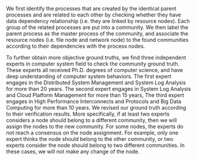 We first identify the processes that are created by the identical parent processes and are related to each other by checking whether they have data dependency relationship (i.e. they are linked by resource nodes). Each group of the related processes are put into a community. We then label the parent process as the master process of the community, and associate the resource nodes (i.e. file node and network node) to the found communities according to their dependencies with the process nodes.
  
To further obtain more objective ground truths, we find three independent experts in computer system field to check the community ground truth. These experts all received Ph.D. degrees of computer science, and have deep understanding of computer system behaviors. The first expert engages in the Distributed System Management and System Log Analysis for more than 20 years. The second expert engages in System Log Analysis and Cloud Platform Management for more than 15 years, The third expert engages in High Performance Interconnects and Protocols and Big Data Computing for more than 10 years. We revised our ground truth according to their verification results. More specifically, if at least two experts considers a node should belong to a different community, then we will assign the nodes to the new community. For some nodes, the experts do not reach a consensus on the node assignment. For example, only one expert thinks the node should belong to the other community, or two experts consider the node should belong to two different communities. In these cases, we will not make any change of the node.
